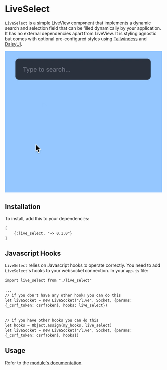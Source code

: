 # LiveSelect

`LiveSelect` is a simple LiveView component that implements a dynamic search and selection
field that can be filled dynamically by your application. It has no external dependencies apart from
LiveView. It is styling agnostic but comes with optional pre-configured styles
using [Tailwindcss](https://tailwindcss.com/)
and [DaisyUI](https://daisyui.com/).

![Demo](priv/static/images/demo.gif)

## Installation

To install, add this to your dependencies:

```
[
    {:live_select, "~> 0.1.0"}
]
```

## Javascript Hooks

`LiveSelect` relies on Javascript hooks to operate correctly. You need to add `LiveSelect`'s hooks to your websocket
connection.
In your `app.js` file:

```
import live_select from "./live_select"

...
// if you don't have any other hooks you can do this
let liveSocket = new LiveSocket("/live", Socket, {params: {_csrf_token: csrfToken}, hooks: live_select})


// if you have other hooks you can do this
let hooks = Object.assign(my_hooks, live_select)
let liveSocket = new LiveSocket("/live", Socket, {params: {_csrf_token: csrfToken}, hooks})
```

## Usage

Refer to the [module's documentation](`LiveSelect`).
